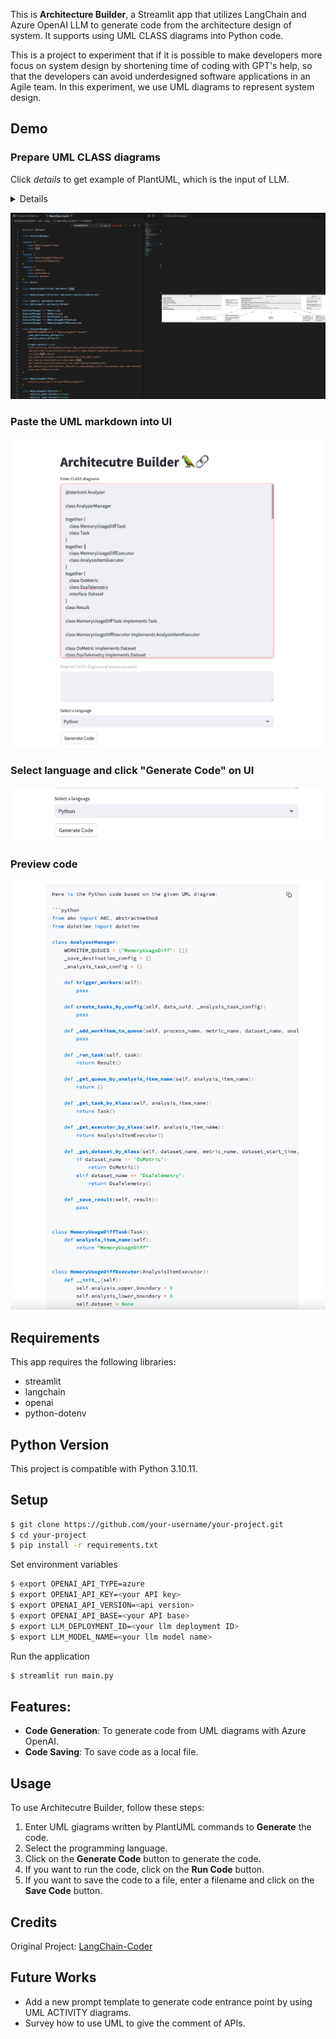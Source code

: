 This is **Architecture Builder**, a Streamlit app that utilizes LangChain and Azure OpenAI LLM to generate code from the architecture design of system. It supports using UML CLASS diagrams into Python code.

This is a project to experiment that if it is possible to make developers more focus on system design by shortening time of coding with GPT's help, so that the developers can avoid underdesigned software applications in an Agile team. In this experiment, we use UML diagrams to represent system design.

## Demo
### Prepare UML CLASS diagrams
Click *details* to get example of PlantUML, which is the input of LLM.
<details>
  <code>
    @startuml Analyzer

    class AnalyzerManager

    together {
        class MemoryUsageDiffTask
        class Task
    }
    together {
        class MemoryUsageDiffExecutor
        class AnalysisItemExecutor
    }
    together {
        class OsMetric
        class DsaTelemetry
        interface Dataset
    }
    class Result

    class MemoryUsageDiffTask implements Task

    class MemoryUsageDiffExecutor implements AnalysisItemExecutor

    class OsMetric implements Dataset
    class DsaTelemetry implements Dataset

    AnalyzerManager --> Result:use
    AnalyzerManager --> OsMetric:use
    AnalyzerManager --> DsaTelemetry:use
    AnalyzerManager --> MemoryUsageDiffTask:use
    AnalyzerManager --> MemoryUsageDiffExecutor:use

    class AnalyzerManager {
        WORKITEM_QUEUES:dict="{'MemoryUsageDiff':queue}"
        _save_destination_config:dict
        _analysis_task_config:dict

        trigger_workers():void
        create_tasks_by_config(data_uuid:string,_analysis_task_config:dict):void
        _add_workitem_to_queue(process_name,metric_name,dataset_nametaset,analysis_item_name,analysis_upper_boundary,analysis_lower_boundary):void
        _run_task(Task):Result
        _get_queue_by_analysis_item_name(analysis_item_name):queue
        _get_task_by_klass(analysis_item_name):Task
        _get_executor_by_klass(analysis_item_name):AnalysisItemExecutor
        _get_dataset_by_klass(dataset_name,metric_name,dataset_start_time,dataset_end_time):Dataset
        _save_result(Result):void
    }

    class MemoryUsageDiffTask {
        analysis_item_name():String="MemoryUsageDiff"
    }

    class MemoryUsageDiffExecutor {
        + analysis_upper_boundary:integer
        + analysis_lower_boundary:integer
        + dataset:dataframe
        + _result:Result

        run():_result
    }

    interface AnalysisItemExecutor{
        _result():String="no result yet"

        {abstract}run():void
        get_result:_result
    }

    interface Task {
        + process_name:string
        + metric_name:string
        + datataset_name:string
        + dataset_start_time:datetime
        + dataset_end_time:datetime
        + analysis_upper_boundary:integer
        + analysis_lower_boundary:integer
        + _task:Task
        
        + __init__(process_name,metric_name,datataset_name,dataset_start_time,dataset_end_time,analysis_upper_boundary,analysis_lower_boundary):void
        + create():_task
        + get():_task
        - _verify_parameters():bool
        + {abstract}analysis_item_name():string
    }

    class Result {

    }

    interface Dataset {
        {abstract}datasource_path():void <<property>>
        
        metric():void <<property>>
        start_time():void <<property>>
        end_time():void <<property>>

        metric(val:string):void <<setter>>
        start_time(val:datetime):void <<setter>>
        end_time(val:datetime):void <<setter>>

        load():void
        {abstract}filter():void
    }

    class OsMetric {
        datasource_path:String
        
        datasource_path():String
        filter():dataframe
    }

    class DsaTelemetry {
        datasource_path:String
        
        datasource_path():String
        filter():dataframe
    }

    @enduml
  </code>
</details>

![demo](./images/uml_in_vscode.png)

### Paste the UML markdown into UI
![input](./images/input.png)

### Select language and click "Generate Code" on UI
![output](./images/button.png)

### Preview code
![output](./images/output.png)


## Requirements

This app requires the following libraries:

- streamlit
- langchain
- openai
- python-dotenv

## Python Version
This project is compatible with Python 3.10.11.

## Setup

```bash
$ git clone https://github.com/your-username/your-project.git
$ cd your-project
$ pip install -r requirements.txt
```

Set environment variables
```bash
$ export OPENAI_API_TYPE=azure
$ export OPENAI_API_KEY=<your API key>
$ export OPENAI_API_VERSION=<api version>
$ export OPENAI_API_BASE=<your API base>
$ export LLM_DEPLOYMENT_ID=<your llm deployment ID>
$ export LLM_MODEL_NAME=<your llm model name>
```

Run the application
```bash
$ streamlit run main.py
```

## Features:

- **Code Generation**: To generate code from UML diagrams with Azure OpenAI.
- **Code Saving**: To save code as a local file.

## Usage

To use Architecutre Builder, follow these steps:

1. Enter UML giagrams written by PlantUML commands to **Generate** the code.
2. Select the programming language.
3. Click on the **Generate Code** button to generate the code.
4. If you want to run the code, click on the **Run Code** button.
5. If you want to save the code to a file, enter a filename and click on the **Save Code** button.


## Credits
Original Project: <a href="https://github.com/haseeb-heaven/LangChain-Coder" target="_blank">LangChain-Coder
</a>

## Future Works
- Add a new prompt template to generate code entrance point by using UML ACTIVITY diagrams.
- Survey how to use UML to give the comment of APIs.
